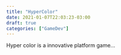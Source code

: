 ```yaml
---
title: "HyperColor"
date: 2021-01-07T22:03:23-03:00
draft: true
categories: ["GameDev"]
---
```


Hyper color is a innovative platform game...
